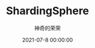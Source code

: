 ---
title: ShardingSphere
date: 2021-07-8 00:00:00
author: 神奇的荣荣
summary: ""
categories: 分库分表
tags: 
    - ShardingSphere
    - 分布式
---